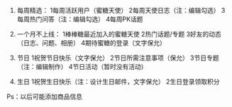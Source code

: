 1.	每周精选：
1每周活跃用户（蜜糖天使）
2每周天使日志（注：编辑勾选）
3每周热门问答（注：编辑勾选）
4每周PK话题
2.	一个月不上线：
1棒棒糖最近加入的蜜糖天使
2热门话题/专题
3好友的动态（日志、问题、相册）
4期待蜜糖的登录（文字保允）
3.	节日
1祝贺节日快乐（文字保允）
2节日所需注意事项（保允）
3节日专题（注：编辑制作）
4节日活动（暂时没有活动）

4.	生日
1祝贺生日快乐（注：设计生日邮件，文字保允）
2生日登录领取积分

Ps：以后可能添加商品信息
